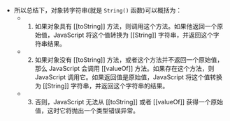 - 所以总结下，对象转字符串(就是 `String()` 函数)可以概括为：
	- 1. 如果对象具有 [[toString]] 方法，则调用这个方法。如果他返回一个原始值，JavaScript 将这个值转换为 [[String]] 字符串，并返回这个字符串结果。
	- 2. 如果对象没有 [[toString]] 方法，或者这个方法并不返回一个原始值，那么 JavaScript 会调用 [[valueOf]] 方法。如果存在这个方法，则 JavaScript 调用它。如果返回值是原始值，JavaScript 将这个值转换为 [[String]] 字符串，并返回这个字符串的结果。
	- 3. 否则，JavaScript 无法从 [[toString]] 或者 [[valueOf]] 获得一个原始值，这时它将抛出一个类型错误异常。